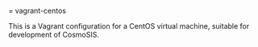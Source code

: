 = vagrant-centos

This is a Vagrant configuration for a CentOS virtual machine, suitable
for development of CosmoSIS.
